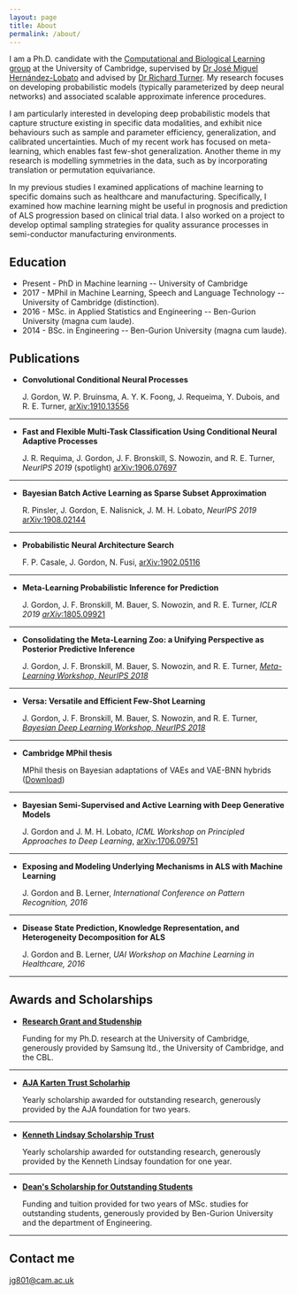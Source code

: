 ```yaml
---
layout: page
title: About
permalink: /about/
--- 
```

I am a Ph.D. candidate with the [Computational and Biological Learning group](http://mlg.eng.cam.ac.uk/) at the University 
of Cambridge, supervised by [Dr José Miguel Hernández-Lobato](https://jmhl.org/) and advised by 
[Dr Richard Turner](http://cbl.eng.cam.ac.uk/Public/Turner/WebHome). My research focuses on developing probabilistic 
models (typically parameterized by deep neural networks) and associated scalable approximate inference procedures.

I am particularly interested in developing deep probabilistic models that capture structure existing in specific data modalities,
and exhibit nice behaviours such as sample and parameter efficiency, generalization, and calibrated uncertainties. Much of 
my recent work has focused on meta-learning, which enables fast few-shot generalization. Another theme in my research 
is modelling symmetries in the data, such as by incorporating translation or permutation equivariance. 

In my previous studies I examined applications of machine learning to specific domains such as healthcare and manufacturing. 
Specifically, I examined how machine learning might be useful in prognosis and prediction of ALS progression based on 
clinical trial data. I also worked on a project to develop optimal sampling strategies for quality assurance processes in 
semi-conductor manufacturing environments.

## Education

* Present - PhD in Machine learning -- University of Cambridge 
* 2017 - MPhil in Machine Learning, Speech and Language Technology -- University of Cambridge (distinction).
* 2016 - MSc. in Applied Statistics and Engineering -- Ben-Gurion University (magna cum laude).
* 2014 - BSc. in Engineering -- Ben-Gurion University (magna cum laude).



## Publications

* **Convolutional Conditional Neural Processes**

    J. Gordon, W. P. Bruinsma, A. Y. K. Foong, J. Requeima, Y. Dubois, and R. E. Turner, [arXiv:1910.13556](https://arxiv.org/abs/1910.13556)
    
***

* **Fast and Flexible Multi-Task Classification Using Conditional Neural Adaptive Processes**

    J. R. Requima, J. Gordon, J. F. Bronskill, S. Nowozin, and R. E. Turner, _NeurIPS 2019_ (spotlight) [arXiv:1906.07697](https://arxiv.org/abs/1906.07697)
    
***

* **Bayesian Batch Active Learning as Sparse Subset Approximation**

    R. Pinsler, J. Gordon, E. Nalisnick, J. M. H. Lobato, _NeurIPS 2019_ [arXiv:1908.02144](https://arxiv.org/abs/1908.02144)
    
***


* **Probabilistic Neural Architecture Search**

    F. P. Casale, J. Gordon, N. Fusi, [arXiv:1902.05116](https://arxiv.org/abs/1902.05116)
    
***

* **Meta-Learning Probabilistic Inference for Prediction**

    J. Gordon, J. F. Bronskill, M. Bauer, S. Nowozin, and R. E. Turner, _ICLR 2019_ [_arXiv_:1805.09921](https://arxiv.org/abs/1805.09921)

***

* **Consolidating the Meta-Learning Zoo: a Unifying Perspective as Posterior Predictive Inference**

    J. Gordon, J. F. Bronskill, M. Bauer, S. Nowozin, and R. E. Turner, [_Meta-Learning Workshop, NeurIPS 2018_](http://metalearning.ml/2018/papers/metalearn2018_paper26.pdf)

***

* **Versa: Versatile and Efficient Few-Shot Learning**

    J. Gordon, J. F. Bronskill, M. Bauer, S. Nowozin, and R. E. Turner, [_Bayesian Deep Learning Workshop, NeurIPS 2018_](http://bayesiandeeplearning.org/2018/papers/10.pdf)

***

* **Cambridge MPhil thesis**

	MPhil thesis on Bayesian adaptations of VAEs and VAE-BNN hybrids ([Download](https://github.com/Gordonjo/papers/blob/master/MPhilThesis/thesis.pdf/?raw=true))

***

* **Bayesian Semi-Supervised and Active Learning with Deep Generative Models**
   
   J. Gordon and J. M. H. Lobato, _ICML Workshop on Principled Approaches to Deep Learning_, [arXiv:1706.09751](https://arxiv.org/abs/1706.09751)


***

* **Exposing and Modeling Underlying Mechanisms in ALS with Machine Learning** 
   
   J. Gordon and B. Lerner, _International Conference on Pattern Recognition, 2016_


***


* **Disease State Prediction, Knowledge Representation, and Heterogeneity Decomposition for ALS** 
   
   J. Gordon and B. Lerner, _UAI Workshop on Machine Learning in Healthcare, 2016_


***
    
## Awards and Scholarships


* [**Research Grant and Studenship**](#) 
   
   Funding for my Ph.D. research at the University of Cambridge, generously provided by Samsung ltd., the University of Cambridge, and the CBL.

***

* [**AJA Karten Trust Scholarhip**](#) 

    Yearly scholarship awarded for outstanding research, generously provided by the AJA foundation for two years.

***

* [**Kenneth Lindsay Scholarship Trust**](#) 

   Yearly scholarship awarded for outstanding research, generously provided by the Kenneth Lindsay foundation for one year.

***

* [**Dean's Scholarship for Outstanding Students**](#) 

   Funding and tuition provided for two years of MSc. studies for outstanding students, generously provided by Ben-Gurion University and the department of Engineering.

***


## Contact me

[jg801@cam.ac.uk](mailto:jg801@cam.ac.uk)
